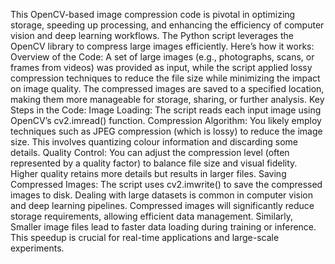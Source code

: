 This OpenCV-based image compression code is pivotal in optimizing storage, speeding up processing, and enhancing the efficiency of computer vision and deep learning workflows. The Python script leverages the OpenCV library to compress large images efficiently. Here’s how it works:
Overview of the Code:
A set of large images (e.g., photographs, scans, or frames from videos) was provided as input, while the script applied lossy compression techniques to reduce the file size while minimizing the impact on image quality. The compressed images are saved to a specified location, making them more manageable for storage, sharing, or further analysis.
Key Steps in the Code:
Image Loading: The script reads each input image using OpenCV’s cv2.imread() function.
Compression Algorithm: You likely employ techniques such as JPEG compression (which is lossy) to reduce the image size. This involves quantizing colour information and discarding some details.
Quality Control: You can adjust the compression level (often represented by a quality factor) to balance file size and visual fidelity. Higher quality retains more details but results in larger files.
Saving Compressed Images: The script uses cv2.imwrite() to save the compressed images to disk.
Dealing with large datasets is common in computer vision and deep learning pipelines. Compressed images will significantly reduce storage requirements, allowing efficient data management. Similarly, Smaller image files lead to faster data loading during training or inference. This speedup is crucial for real-time applications and large-scale experiments.


